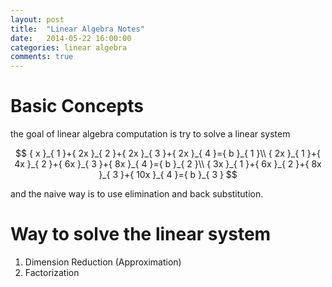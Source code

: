 ```yaml
---
layout: post
title:  "Linear Algebra Notes"
date:   2014-05-22 16:00:00
categories: linear algebra
comments: true
---
```


# Basic Concepts

the goal of linear algebra computation is try to solve a linear system

$$
{ x }_{ 1 }+{ 2x }_{ 2 }+{ 2x }_{ 3 }+{ 2x }_{ 4 }={ b }_{ 1 }\\ { 2x }_{ 1 }+{ 4x }_{ 2 }+{ 6x }_{ 3 }+{ 8x }_{ 4 }={ b }_{ 2 }\\ { 3x }_{ 1 }+{ 6x }_{ 2 }+{ 8x }_{ 3 }+{ 10x }_{ 4 }={ b }_{ 3 }
$$

and the naive way is to use elimination and back substitution.

# Way to solve the linear system

1. Dimension Reduction (Approximation)
2. Factorization
